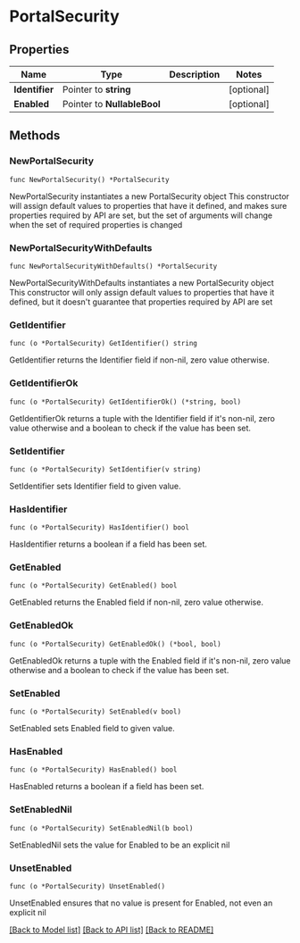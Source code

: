 # PortalSecurity

## Properties

Name | Type | Description | Notes
------------ | ------------- | ------------- | -------------
**Identifier** | Pointer to **string** |  | [optional] 
**Enabled** | Pointer to **NullableBool** |  | [optional] 

## Methods

### NewPortalSecurity

`func NewPortalSecurity() *PortalSecurity`

NewPortalSecurity instantiates a new PortalSecurity object
This constructor will assign default values to properties that have it defined,
and makes sure properties required by API are set, but the set of arguments
will change when the set of required properties is changed

### NewPortalSecurityWithDefaults

`func NewPortalSecurityWithDefaults() *PortalSecurity`

NewPortalSecurityWithDefaults instantiates a new PortalSecurity object
This constructor will only assign default values to properties that have it defined,
but it doesn't guarantee that properties required by API are set

### GetIdentifier

`func (o *PortalSecurity) GetIdentifier() string`

GetIdentifier returns the Identifier field if non-nil, zero value otherwise.

### GetIdentifierOk

`func (o *PortalSecurity) GetIdentifierOk() (*string, bool)`

GetIdentifierOk returns a tuple with the Identifier field if it's non-nil, zero value otherwise
and a boolean to check if the value has been set.

### SetIdentifier

`func (o *PortalSecurity) SetIdentifier(v string)`

SetIdentifier sets Identifier field to given value.

### HasIdentifier

`func (o *PortalSecurity) HasIdentifier() bool`

HasIdentifier returns a boolean if a field has been set.

### GetEnabled

`func (o *PortalSecurity) GetEnabled() bool`

GetEnabled returns the Enabled field if non-nil, zero value otherwise.

### GetEnabledOk

`func (o *PortalSecurity) GetEnabledOk() (*bool, bool)`

GetEnabledOk returns a tuple with the Enabled field if it's non-nil, zero value otherwise
and a boolean to check if the value has been set.

### SetEnabled

`func (o *PortalSecurity) SetEnabled(v bool)`

SetEnabled sets Enabled field to given value.

### HasEnabled

`func (o *PortalSecurity) HasEnabled() bool`

HasEnabled returns a boolean if a field has been set.

### SetEnabledNil

`func (o *PortalSecurity) SetEnabledNil(b bool)`

 SetEnabledNil sets the value for Enabled to be an explicit nil

### UnsetEnabled
`func (o *PortalSecurity) UnsetEnabled()`

UnsetEnabled ensures that no value is present for Enabled, not even an explicit nil

[[Back to Model list]](../README.md#documentation-for-models) [[Back to API list]](../README.md#documentation-for-api-endpoints) [[Back to README]](../README.md)


